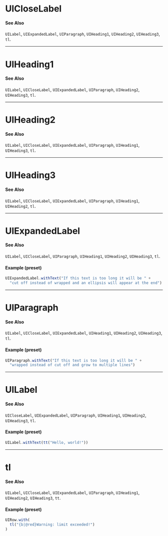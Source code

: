 # UICloseLabel
#### See Also
`UILabel`, `UIExpandedLabel`, `UIParagraph`, `UIHeading1`, `UIHeading2`, `UIHeading3`, `tl`.

---
# UIHeading1
#### See Also
`UILabel`, `UICloseLabel`, `UIExpandedLabel`, `UIParagraph`, `UIHeading2`, `UIHeading3`, `tl`.

---
# UIHeading2
#### See Also
`UILabel`, `UICloseLabel`, `UIExpandedLabel`, `UIParagraph`, `UIHeading1`, `UIHeading3`, `tl`.

---
# UIHeading3
#### See Also
`UILabel`, `UICloseLabel`, `UIExpandedLabel`, `UIParagraph`, `UIHeading1`, `UIHeading2`, `tl`.

---
# UIExpandedLabel
#### See Also
`UILabel`, `UICloseLabel`, `UIParagraph`, `UIHeading1`, `UIHeading2`, `UIHeading3`, `tl`.

#### Example (preset)
```typescript
UIExpandedLabel.withText("If this text is too long it will be " +
  "cut off instead of wrapped and an ellipsis will appear at the end")
```

---
# UIParagraph
#### See Also
`UILabel`, `UICloseLabel`, `UIExpandedLabel`, `UIHeading1`, `UIHeading2`, `UIHeading3`, `tl`.

#### Example (preset)
```typescript
UIParagraph.withText("If this text is too long it will be " +
  "wrapped instead of cut off and grow to multiple lines")
```

---
# UILabel
#### See Also
`UICloseLabel`, `UIExpandedLabel`, `UIParagraph`, `UIHeading1`, `UIHeading2`, `UIHeading3`, `tl`.

#### Example (preset)
```typescript
UILabel.withText(tt("Hello, world!"))
```

---
# tl
#### See Also
`UILabel`, `UICloseLabel`, `UIExpandedLabel`, `UIParagraph`, `UIHeading1`, `UIHeading2`, `UIHeading3`, `tt`.

#### Example (preset)
```typescript
UIRow.with(
  tl("{b|@red}Warning: limit exceeded!")
)
```
